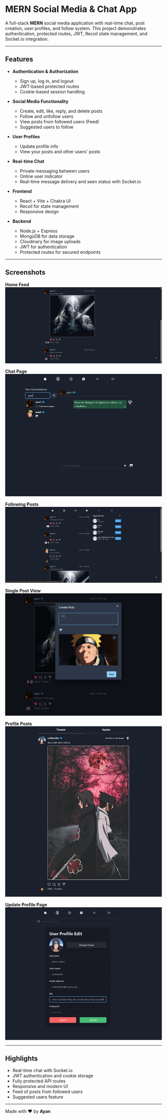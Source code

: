 # MERN Social Media & Chat App

A full-stack **MERN** social media application with real-time chat, post creation, user profiles, and follow system. This project demonstrates authentication, protected routes, JWT, Recoil state management, and Socket.io integration.

---

## Features

- **Authentication & Authorization**
  - Sign up, log in, and logout
  - JWT-based protected routes
  - Cookie-based session handling

- **Social Media Functionality**
  - Create, edit, like, reply, and delete posts
  - Follow and unfollow users
  - View posts from followed users (Feed)
  - Suggested users to follow

- **User Profiles**
  - Update profile info
  - View your posts and other users' posts

- **Real-time Chat**
  - Private messaging between users
  - Online user indicator
  - Real-time message delivery and seen status with Socket.io

- **Frontend**
  - React + Vite + Chakra UI
  - Recoil for state management
  - Responsive design

- **Backend**
  - Node.js + Express
  - MongoDB for data storage
  - Cloudinary for image uploads
  - JWT for authentication
  - Protected routes for secured endpoints

---

## Screenshots

**Home Feed**  
![Home](./home.png)

**Chat Page**  
![Chat](./chat.png)

**Following Posts**  
![Following Posts](./followingpost.png)

**Single Post View**  
![Post](./post.png)

**Profile Posts**  
![Profile Post](./profilepost.png)

**Update Profile Page**  
![Profile Update](./profileupdate.png)

---

## Highlights

- Real-time chat with Socket.io
- JWT authentication and cookie storage
- Fully protected API routes
- Responsive and modern UI
- Feed of posts from followed users
- Suggested users feature

---

Made with ❤️ by **Ayan**
